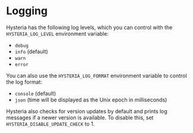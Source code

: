 # Logging

Hysteria has the following log levels, which you can control with the `HYSTERIA_LOG_LEVEL` environment variable:

- `debug`
- `info` (default)
- `warn`
- `error`

You can also use the `HYSTERIA_LOG_FORMAT` environment variable to control the log format:

- `console` (default)
- `json` (time will be displayed as the Unix epoch in milliseconds)

Hysteria also checks for version updates by default and prints log messages if a newer version is available. To disable this, set `HYSTERIA_DISABLE_UPDATE_CHECK` to 1.
